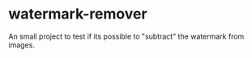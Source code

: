 # watermark-remover
An small project to test if its possible to "subtract" the watermark from images.
